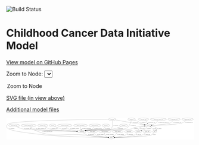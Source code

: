 <link rel='stylesheet' href="assets/style.css">
<link rel='stylesheet' href="https://unpkg.com/leaflet@1.5.1/dist/leaflet.css" integrity="sha512-xwE/Az9zrjBIphAcBb3F6JVqxf46+CDLwfLMHloNu6KEQCAWi6HcDUbeOfBIptF7tcCzusKFjFw2yuvEpDL9wQ==" crossorigin="">
<script type="text/javascript" src="https://code.jquery.com/jquery-3.2.1.min.js"></script>
<script type="text/javascript"  src="https://unpkg.com/leaflet@1.5.1/dist/leaflet.js"></script>
<script type="text/javascript" src="assets/actions.js"></script>

![Build Status](https://github.com/CBIIT/ccdi-model/actions/workflows/model-test-and-deploy.yml/badge.svg)

# Childhood Cancer Data Initiative Model

[View model on GitHub Pages](https://cbiit.github.io/ccdi-model/)



Zoom to Node: <select id="node_select">
  <option value="">Zoom to Node</option>
</select>
<div id="model"></div>

<p>
<a href="./model-desc/ccdi-model.svg">SVG file (in view above)</a>
<p>
<a href="./model-desc">Additional model files</a>
<div id='graph' style='display:off;'>
<svg width="2655pt" height="305pt"
 viewBox="0.00 0.00 2655.49 305.00" xmlns="http://www.w3.org/2000/svg" xmlns:xlink="http://www.w3.org/1999/xlink">
<g id="graph0" class="graph" transform="scale(1 1) rotate(0) translate(4 301)">
<title>Perl</title>
<polygon fill="#ffffff" stroke="transparent" points="-4,4 -4,-301 2651.493,-301 2651.493,4 -4,4"/>
<!-- diagnosis -->
<g id="node1" class="node">
<title>diagnosis</title>
<ellipse fill="none" stroke="#000000" cx="1769.493" cy="-279" rx="54.6905" ry="18"/>
<text text-anchor="middle" x="1769.493" y="-275.3" font-family="Times,serif" font-size="14.00" fill="#000000">diagnosis</text>
</g>
<!-- sample -->
<g id="node3" class="node">
<title>sample</title>
<ellipse fill="none" stroke="#000000" cx="2002.493" cy="-192" rx="44.393" ry="18"/>
<text text-anchor="middle" x="2002.493" y="-188.3" font-family="Times,serif" font-size="14.00" fill="#000000">sample</text>
</g>
<!-- diagnosis&#45;&gt;sample -->
<g id="edge2" class="edge">
<title>diagnosis&#45;&gt;sample</title>
<path fill="none" stroke="#000000" d="M1811.2432,-267.1093C1829.4161,-261.1104 1850.6017,-252.9732 1868.493,-243 1877.8905,-237.7616 1877.9791,-233.0238 1887.493,-228 1908.0951,-217.1211 1932.5349,-208.8946 1953.575,-203.0716"/>
<polygon fill="#000000" stroke="#000000" points="1954.5246,-206.4408 1963.2869,-200.4848 1952.7229,-199.6766 1954.5246,-206.4408"/>
<text text-anchor="middle" x="1931.993" y="-231.8" font-family="Times,serif" font-size="14.00" fill="#000000">of_diagnosis</text>
</g>
<!-- participant -->
<g id="node14" class="node">
<title>participant</title>
<ellipse fill="none" stroke="#000000" cx="1065.493" cy="-105" rx="62.2891" ry="18"/>
<text text-anchor="middle" x="1065.493" y="-101.3" font-family="Times,serif" font-size="14.00" fill="#000000">participant</text>
</g>
<!-- diagnosis&#45;&gt;participant -->
<g id="edge1" class="edge">
<title>diagnosis&#45;&gt;participant</title>
<path fill="none" stroke="#000000" d="M1765.3123,-261.0079C1759.2497,-238.3252 1746.077,-199.251 1722.493,-174 1701.1861,-151.187 1690.6454,-149.0781 1660.493,-141 1548.1634,-110.9059 1252.6513,-139.192 1137.493,-123 1131.7713,-122.1955 1125.8448,-121.1205 1119.9609,-119.8945"/>
<polygon fill="#000000" stroke="#000000" points="1120.6641,-116.4654 1110.1426,-117.7097 1119.1436,-123.2983 1120.6641,-116.4654"/>
<text text-anchor="middle" x="1790.993" y="-188.3" font-family="Times,serif" font-size="14.00" fill="#000000">of_diagnosis</text>
</g>
<!-- family_relationship -->
<g id="node2" class="node">
<title>family_relationship</title>
<ellipse fill="none" stroke="#000000" cx="1046.493" cy="-192" rx="100.1823" ry="18"/>
<text text-anchor="middle" x="1046.493" y="-188.3" font-family="Times,serif" font-size="14.00" fill="#000000">family_relationship</text>
</g>
<!-- family_relationship&#45;&gt;participant -->
<g id="edge9" class="edge">
<title>family_relationship&#45;&gt;participant</title>
<path fill="none" stroke="#000000" d="M1047.6077,-173.8867C1048.466,-164.061 1049.9531,-151.7592 1052.493,-141 1053.1295,-138.304 1053.9033,-135.5313 1054.753,-132.7786"/>
<polygon fill="#000000" stroke="#000000" points="1058.1492,-133.6624 1058.0524,-123.068 1051.5213,-131.4104 1058.1492,-133.6624"/>
<text text-anchor="middle" x="1131.993" y="-144.8" font-family="Times,serif" font-size="14.00" fill="#000000">of_family_relationship</text>
</g>
<!-- sample&#45;&gt;participant -->
<g id="edge29" class="edge">
<title>sample&#45;&gt;participant</title>
<path fill="none" stroke="#000000" d="M1959.3126,-187.829C1916.5173,-182.9385 1849.4448,-173.2222 1793.493,-156 1778.0952,-151.2605 1776.1877,-144.6377 1760.493,-141 1625.5675,-109.7273 1274.6988,-141.9061 1137.493,-123 1131.7691,-122.2113 1125.8412,-121.1466 1119.9564,-119.9267"/>
<polygon fill="#000000" stroke="#000000" points="1120.6578,-116.4973 1110.1371,-117.7487 1119.1419,-123.3312 1120.6578,-116.4973"/>
<text text-anchor="middle" x="1829.993" y="-144.8" font-family="Times,serif" font-size="14.00" fill="#000000">of_sample</text>
</g>
<!-- cell_line -->
<g id="node17" class="node">
<title>cell_line</title>
<ellipse fill="none" stroke="#000000" cx="1861.493" cy="-105" rx="49.2915" ry="18"/>
<text text-anchor="middle" x="1861.493" y="-101.3" font-family="Times,serif" font-size="14.00" fill="#000000">cell_line</text>
</g>
<!-- sample&#45;&gt;cell_line -->
<g id="edge28" class="edge">
<title>sample&#45;&gt;cell_line</title>
<path fill="none" stroke="#000000" d="M1991.5199,-174.3364C1983.9631,-163.4294 1973.044,-149.8719 1960.493,-141 1951.7261,-134.803 1930.1778,-126.7182 1909.4156,-119.7806"/>
<polygon fill="#000000" stroke="#000000" points="1910.257,-116.3732 1899.6643,-116.5828 1908.0758,-123.0247 1910.257,-116.3732"/>
<text text-anchor="middle" x="2013.993" y="-144.8" font-family="Times,serif" font-size="14.00" fill="#000000">of_sample</text>
</g>
<!-- pdx -->
<g id="node19" class="node">
<title>pdx</title>
<ellipse fill="none" stroke="#000000" cx="2095.493" cy="-105" rx="27.8951" ry="18"/>
<text text-anchor="middle" x="2095.493" y="-101.3" font-family="Times,serif" font-size="14.00" fill="#000000">pdx</text>
</g>
<!-- sample&#45;&gt;pdx -->
<g id="edge30" class="edge">
<title>sample&#45;&gt;pdx</title>
<path fill="none" stroke="#000000" d="M2043.415,-185.0793C2074.2789,-178.9278 2112.8851,-168.9133 2122.493,-156 2128.9031,-147.3846 2125.212,-137.0429 2118.7547,-127.9309"/>
<polygon fill="#000000" stroke="#000000" points="2121.2998,-125.5144 2112.2573,-119.9932 2115.8831,-129.9483 2121.2998,-125.5144"/>
<text text-anchor="middle" x="2162.993" y="-144.8" font-family="Times,serif" font-size="14.00" fill="#000000">of_sample</text>
</g>
<!-- medical_history -->
<g id="node4" class="node">
<title>medical_history</title>
<ellipse fill="none" stroke="#000000" cx="1249.493" cy="-192" rx="85.2851" ry="18"/>
<text text-anchor="middle" x="1249.493" y="-188.3" font-family="Times,serif" font-size="14.00" fill="#000000">medical_history</text>
</g>
<!-- medical_history&#45;&gt;participant -->
<g id="edge18" class="edge">
<title>medical_history&#45;&gt;participant</title>
<path fill="none" stroke="#000000" d="M1240.2352,-173.8544C1233.6655,-162.755 1223.8324,-149.1644 1211.493,-141 1183.2647,-122.3226 1170.3563,-131.1047 1137.493,-123 1132.6142,-121.7968 1127.5508,-120.5424 1122.4724,-119.2804"/>
<polygon fill="#000000" stroke="#000000" points="1123.2817,-115.8751 1112.7323,-116.8555 1121.5905,-122.6678 1123.2817,-115.8751"/>
<text text-anchor="middle" x="1295.493" y="-144.8" font-family="Times,serif" font-size="14.00" fill="#000000">of_medical_history</text>
</g>
<!-- survival -->
<g id="node5" class="node">
<title>survival</title>
<ellipse fill="none" stroke="#000000" cx="652.493" cy="-192" rx="48.1917" ry="18"/>
<text text-anchor="middle" x="652.493" y="-188.3" font-family="Times,serif" font-size="14.00" fill="#000000">survival</text>
</g>
<!-- survival&#45;&gt;participant -->
<g id="edge11" class="edge">
<title>survival&#45;&gt;participant</title>
<path fill="none" stroke="#000000" d="M681.5442,-177.586C706.411,-165.878 743.4804,-149.8978 777.493,-141 849.6933,-122.1121 934.749,-113.0295 993.6188,-108.7286"/>
<polygon fill="#000000" stroke="#000000" points="994.2008,-112.1965 1003.9311,-108.0046 993.7105,-105.2137 994.2008,-112.1965"/>
<text text-anchor="middle" x="816.993" y="-144.8" font-family="Times,serif" font-size="14.00" fill="#000000">of_survival</text>
</g>
<!-- study_admin -->
<g id="node6" class="node">
<title>study_admin</title>
<ellipse fill="none" stroke="#000000" cx="1216.493" cy="-105" rx="70.3881" ry="18"/>
<text text-anchor="middle" x="1216.493" y="-101.3" font-family="Times,serif" font-size="14.00" fill="#000000">study_admin</text>
</g>
<!-- study -->
<g id="node8" class="node">
<title>study</title>
<ellipse fill="none" stroke="#000000" cx="1482.493" cy="-18" rx="36.2938" ry="18"/>
<text text-anchor="middle" x="1482.493" y="-14.3" font-family="Times,serif" font-size="14.00" fill="#000000">study</text>
</g>
<!-- study_admin&#45;&gt;study -->
<g id="edge3" class="edge">
<title>study_admin&#45;&gt;study</title>
<path fill="none" stroke="#000000" d="M1230.2889,-87.0393C1239.9957,-75.7206 1253.9844,-61.8155 1269.493,-54 1298.0461,-39.6108 1383.0569,-28.4189 1436.6502,-22.5486"/>
<polygon fill="#000000" stroke="#000000" points="1437.0282,-26.0283 1446.5973,-21.4805 1436.2808,-19.0683 1437.0282,-26.0283"/>
<text text-anchor="middle" x="1325.993" y="-57.8" font-family="Times,serif" font-size="14.00" fill="#000000">of_study_admin</text>
</g>
<!-- treatment_response -->
<g id="node7" class="node">
<title>treatment_response</title>
<ellipse fill="none" stroke="#000000" cx="823.493" cy="-192" rx="104.7816" ry="18"/>
<text text-anchor="middle" x="823.493" y="-188.3" font-family="Times,serif" font-size="14.00" fill="#000000">treatment_response</text>
</g>
<!-- treatment_response&#45;&gt;participant -->
<g id="edge23" class="edge">
<title>treatment_response&#45;&gt;participant</title>
<path fill="none" stroke="#000000" d="M838.6634,-174.1835C849.2435,-162.9256 864.3196,-149.0342 880.493,-141 901.0187,-130.8038 954.4782,-120.9866 998.6812,-114.1868"/>
<polygon fill="#000000" stroke="#000000" points="999.4577,-117.6092 1008.8223,-112.6539 998.4114,-110.6879 999.4577,-117.6092"/>
<text text-anchor="middle" x="963.493" y="-144.8" font-family="Times,serif" font-size="14.00" fill="#000000">of_treatment_response</text>
</g>
<!-- study_personnel -->
<g id="node9" class="node">
<title>study_personnel</title>
<ellipse fill="none" stroke="#000000" cx="1391.493" cy="-105" rx="87.1846" ry="18"/>
<text text-anchor="middle" x="1391.493" y="-101.3" font-family="Times,serif" font-size="14.00" fill="#000000">study_personnel</text>
</g>
<!-- study_personnel&#45;&gt;study -->
<g id="edge19" class="edge">
<title>study_personnel&#45;&gt;study</title>
<path fill="none" stroke="#000000" d="M1386.7901,-87.0156C1385.123,-76.522 1385.0219,-63.5191 1391.493,-54 1401.8731,-38.7308 1419.8386,-29.938 1437.0792,-24.8745"/>
<polygon fill="#000000" stroke="#000000" points="1438.2694,-28.1825 1447.0835,-22.3035 1436.527,-21.4028 1438.2694,-28.1825"/>
<text text-anchor="middle" x="1460.993" y="-57.8" font-family="Times,serif" font-size="14.00" fill="#000000">of_study_personnel</text>
</g>
<!-- sequencing_file -->
<g id="node10" class="node">
<title>sequencing_file</title>
<ellipse fill="none" stroke="#000000" cx="2561.493" cy="-279" rx="83.3857" ry="18"/>
<text text-anchor="middle" x="2561.493" y="-275.3" font-family="Times,serif" font-size="14.00" fill="#000000">sequencing_file</text>
</g>
<!-- sequencing_file&#45;&gt;sample -->
<g id="edge17" class="edge">
<title>sequencing_file&#45;&gt;sample</title>
<path fill="none" stroke="#000000" d="M2541.4608,-261.2994C2526.9807,-249.6295 2506.3687,-235.2138 2485.493,-228 2407.6351,-201.0953 2166.0317,-194.2863 2056.9343,-192.5721"/>
<polygon fill="#000000" stroke="#000000" points="2056.851,-189.0706 2046.8001,-192.4217 2056.747,-196.0698 2056.851,-189.0706"/>
<text text-anchor="middle" x="2580.993" y="-231.8" font-family="Times,serif" font-size="14.00" fill="#000000">of_sequencing_file</text>
</g>
<!-- pathology_file -->
<g id="node11" class="node">
<title>pathology_file</title>
<ellipse fill="none" stroke="#000000" cx="1937.493" cy="-279" rx="76.0865" ry="18"/>
<text text-anchor="middle" x="1937.493" y="-275.3" font-family="Times,serif" font-size="14.00" fill="#000000">pathology_file</text>
</g>
<!-- pathology_file&#45;&gt;sample -->
<g id="edge27" class="edge">
<title>pathology_file&#45;&gt;sample</title>
<path fill="none" stroke="#000000" d="M1962.1278,-261.7126C1968.6917,-256.2702 1975.3728,-249.8696 1980.493,-243 1985.737,-235.9643 1990.0327,-227.4863 1993.3917,-219.4804"/>
<polygon fill="#000000" stroke="#000000" points="1996.6853,-220.6671 1997.0251,-210.0777 1990.1559,-218.1439 1996.6853,-220.6671"/>
<text text-anchor="middle" x="2050.493" y="-231.8" font-family="Times,serif" font-size="14.00" fill="#000000">of_pathology_file</text>
</g>
<!-- study_funding -->
<g id="node12" class="node">
<title>study_funding</title>
<ellipse fill="none" stroke="#000000" cx="1573.493" cy="-105" rx="77.1866" ry="18"/>
<text text-anchor="middle" x="1573.493" y="-101.3" font-family="Times,serif" font-size="14.00" fill="#000000">study_funding</text>
</g>
<!-- study_funding&#45;&gt;study -->
<g id="edge6" class="edge">
<title>study_funding&#45;&gt;study</title>
<path fill="none" stroke="#000000" d="M1561.7362,-86.8853C1554.5673,-76.5971 1544.8173,-63.8471 1534.493,-54 1528.4593,-48.2452 1521.4297,-42.7369 1514.526,-37.8351"/>
<polygon fill="#000000" stroke="#000000" points="1516.1672,-34.7181 1505.9329,-31.9778 1512.2246,-40.5022 1516.1672,-34.7181"/>
<text text-anchor="middle" x="1610.493" y="-57.8" font-family="Times,serif" font-size="14.00" fill="#000000">of_study_funding</text>
</g>
<!-- methylation_array_file -->
<g id="node13" class="node">
<title>methylation_array_file</title>
<ellipse fill="none" stroke="#000000" cx="2147.493" cy="-279" rx="115.8798" ry="18"/>
<text text-anchor="middle" x="2147.493" y="-275.3" font-family="Times,serif" font-size="14.00" fill="#000000">methylation_array_file</text>
</g>
<!-- methylation_array_file&#45;&gt;sample -->
<g id="edge5" class="edge">
<title>methylation_array_file&#45;&gt;sample</title>
<path fill="none" stroke="#000000" d="M2139.9182,-260.6449C2134.5649,-249.7485 2126.3979,-236.4533 2115.493,-228 2097.8027,-214.2867 2074.7596,-205.7283 2054.0999,-200.4196"/>
<polygon fill="#000000" stroke="#000000" points="2054.7213,-196.9699 2044.1833,-198.0662 2053.1049,-203.7808 2054.7213,-196.9699"/>
<text text-anchor="middle" x="2220.993" y="-231.8" font-family="Times,serif" font-size="14.00" fill="#000000">of_methylation_array_file</text>
</g>
<!-- participant&#45;&gt;study -->
<g id="edge22" class="edge">
<title>participant&#45;&gt;study</title>
<path fill="none" stroke="#000000" d="M1085.8824,-87.7604C1100.8296,-76.1455 1122.157,-61.6059 1143.493,-54 1196.1794,-35.2183 1355.8672,-24.546 1435.8294,-20.2468"/>
<polygon fill="#000000" stroke="#000000" points="1436.2986,-23.727 1446.1008,-19.7061 1435.9306,-16.7367 1436.2986,-23.727"/>
<text text-anchor="middle" x="1193.993" y="-57.8" font-family="Times,serif" font-size="14.00" fill="#000000">of_participant</text>
</g>
<!-- cytogenomic_file -->
<g id="node15" class="node">
<title>cytogenomic_file</title>
<ellipse fill="none" stroke="#000000" cx="2370.493" cy="-279" rx="89.8845" ry="18"/>
<text text-anchor="middle" x="2370.493" y="-275.3" font-family="Times,serif" font-size="14.00" fill="#000000">cytogenomic_file</text>
</g>
<!-- cytogenomic_file&#45;&gt;sample -->
<g id="edge31" class="edge">
<title>cytogenomic_file&#45;&gt;sample</title>
<path fill="none" stroke="#000000" d="M2356.5023,-260.7643C2346.6401,-249.3295 2332.3936,-235.3983 2316.493,-228 2271.6189,-207.1207 2134.0612,-197.7911 2056.73,-194.1017"/>
<polygon fill="#000000" stroke="#000000" points="2056.8428,-190.6033 2046.692,-193.6383 2056.5199,-197.5958 2056.8428,-190.6033"/>
<text text-anchor="middle" x="2409.993" y="-231.8" font-family="Times,serif" font-size="14.00" fill="#000000">of_cytogenomic_file</text>
</g>
<!-- molecular_test -->
<g id="node16" class="node">
<title>molecular_test</title>
<ellipse fill="none" stroke="#000000" cx="106.493" cy="-192" rx="79.8859" ry="18"/>
<text text-anchor="middle" x="106.493" y="-188.3" font-family="Times,serif" font-size="14.00" fill="#000000">molecular_test</text>
</g>
<!-- molecular_test&#45;&gt;participant -->
<g id="edge4" class="edge">
<title>molecular_test&#45;&gt;participant</title>
<path fill="none" stroke="#000000" d="M139.2208,-175.5302C164.7447,-163.5657 201.4576,-148.2515 235.493,-141 308.3881,-125.4692 804.6571,-111.549 993.106,-106.7633"/>
<polygon fill="#000000" stroke="#000000" points="993.2822,-110.2601 1003.1905,-106.5085 993.1053,-103.2623 993.2822,-110.2601"/>
<text text-anchor="middle" x="299.493" y="-144.8" font-family="Times,serif" font-size="14.00" fill="#000000">of_molecular_test</text>
</g>
<!-- cell_line&#45;&gt;sample -->
<g id="edge13" class="edge">
<title>cell_line&#45;&gt;sample</title>
<path fill="none" stroke="#000000" d="M1863.7367,-123.3071C1865.9889,-134.1854 1870.4933,-147.4784 1879.493,-156 1890.2601,-166.1951 1923.1573,-175.5327 1952.2221,-182.1421"/>
<polygon fill="#000000" stroke="#000000" points="1951.7813,-185.6289 1962.3003,-184.3631 1953.2879,-178.7929 1951.7813,-185.6289"/>
<text text-anchor="middle" x="1919.993" y="-144.8" font-family="Times,serif" font-size="14.00" fill="#000000">of_cell_line</text>
</g>
<!-- cell_line&#45;&gt;study -->
<g id="edge12" class="edge">
<title>cell_line&#45;&gt;study</title>
<path fill="none" stroke="#000000" d="M1846.9879,-87.2514C1836.4771,-75.7179 1821.2204,-61.4824 1804.493,-54 1756.4325,-32.5018 1606.4854,-23.1947 1529.355,-19.7448"/>
<polygon fill="#000000" stroke="#000000" points="1529.1149,-16.2312 1518.9731,-19.2962 1528.8126,-23.2247 1529.1149,-16.2312"/>
<text text-anchor="middle" x="1867.993" y="-57.8" font-family="Times,serif" font-size="14.00" fill="#000000">of_cell_line</text>
</g>
<!-- radiology_file -->
<g id="node18" class="node">
<title>radiology_file</title>
<ellipse fill="none" stroke="#000000" cx="512.493" cy="-192" rx="73.387" ry="18"/>
<text text-anchor="middle" x="512.493" y="-188.3" font-family="Times,serif" font-size="14.00" fill="#000000">radiology_file</text>
</g>
<!-- radiology_file&#45;&gt;participant -->
<g id="edge21" class="edge">
<title>radiology_file&#45;&gt;participant</title>
<path fill="none" stroke="#000000" d="M538.7637,-175.1497C558.4984,-163.4026 586.6365,-148.5352 613.493,-141 682.7882,-121.5577 883.6915,-111.523 992.8445,-107.3759"/>
<polygon fill="#000000" stroke="#000000" points="993.2512,-110.8632 1003.1137,-106.9928 992.9902,-103.8681 993.2512,-110.8632"/>
<text text-anchor="middle" x="672.493" y="-144.8" font-family="Times,serif" font-size="14.00" fill="#000000">of_radiology_file</text>
</g>
<!-- pdx&#45;&gt;sample -->
<g id="edge7" class="edge">
<title>pdx&#45;&gt;sample</title>
<path fill="none" stroke="#000000" d="M2084.7884,-121.7495C2077.5658,-132.2919 2067.3912,-145.7865 2056.493,-156 2050.539,-161.5799 2043.632,-166.8839 2036.7878,-171.6214"/>
<polygon fill="#000000" stroke="#000000" points="2034.6282,-168.8539 2028.2285,-177.2976 2038.4969,-174.6877 2034.6282,-168.8539"/>
<text text-anchor="middle" x="2094.493" y="-144.8" font-family="Times,serif" font-size="14.00" fill="#000000">of_pdx</text>
</g>
<!-- pdx&#45;&gt;study -->
<g id="edge8" class="edge">
<title>pdx&#45;&gt;study</title>
<path fill="none" stroke="#000000" d="M2083.8902,-88.5188C2074.4949,-76.6318 2060.1202,-61.423 2043.493,-54 1997.1183,-33.2967 1655.2798,-22.4607 1529.1071,-19.1331"/>
<polygon fill="#000000" stroke="#000000" points="1529.0763,-15.6312 1518.9887,-18.8702 1528.8944,-22.6289 1529.0763,-15.6312"/>
<text text-anchor="middle" x="2089.493" y="-57.8" font-family="Times,serif" font-size="14.00" fill="#000000">of_pdx</text>
</g>
<!-- publication -->
<g id="node20" class="node">
<title>publication</title>
<ellipse fill="none" stroke="#000000" cx="1731.493" cy="-105" rx="63.0888" ry="18"/>
<text text-anchor="middle" x="1731.493" y="-101.3" font-family="Times,serif" font-size="14.00" fill="#000000">publication</text>
</g>
<!-- publication&#45;&gt;study -->
<g id="edge10" class="edge">
<title>publication&#45;&gt;study</title>
<path fill="none" stroke="#000000" d="M1716.9992,-87.1285C1706.8513,-75.8473 1692.3179,-61.9507 1676.493,-54 1651.0597,-41.2218 1576.8978,-29.8635 1527.9878,-23.4662"/>
<polygon fill="#000000" stroke="#000000" points="1528.3254,-19.9809 1517.9608,-22.1777 1527.4331,-26.9238 1528.3254,-19.9809"/>
<text text-anchor="middle" x="1749.493" y="-57.8" font-family="Times,serif" font-size="14.00" fill="#000000">of_publication</text>
</g>
<!-- clinical_measure_file -->
<g id="node21" class="node">
<title>clinical_measure_file</title>
<ellipse fill="none" stroke="#000000" cx="312.493" cy="-192" rx="108.5808" ry="18"/>
<text text-anchor="middle" x="312.493" y="-188.3" font-family="Times,serif" font-size="14.00" fill="#000000">clinical_measure_file</text>
</g>
<!-- clinical_measure_file&#45;&gt;study -->
<g id="edge26" class="edge">
<title>clinical_measure_file&#45;&gt;study</title>
<path fill="none" stroke="#000000" d="M325.5037,-173.7829C334.7324,-162.3559 348.1681,-148.4265 363.493,-141 664.2797,4.7618 778.0996,-89.1242 1110.493,-54 1227.7195,-41.6126 1365.9107,-28.6766 1436.273,-22.2092"/>
<polygon fill="#000000" stroke="#000000" points="1436.9225,-25.6644 1446.5608,-21.2653 1436.2829,-18.6937 1436.9225,-25.6644"/>
<text text-anchor="middle" x="578.493" y="-101.3" font-family="Times,serif" font-size="14.00" fill="#000000">of_clinical_measure_file</text>
</g>
<!-- clinical_measure_file&#45;&gt;participant -->
<g id="edge25" class="edge">
<title>clinical_measure_file&#45;&gt;participant</title>
<path fill="none" stroke="#000000" d="M336.0953,-174.1721C353.0486,-162.4438 376.9708,-148.0107 400.493,-141 456.026,-124.4486 832.3908,-111.7432 993.0458,-107.0102"/>
<polygon fill="#000000" stroke="#000000" points="993.4169,-110.501 1003.3103,-106.71 993.2122,-103.504 993.4169,-110.501"/>
<text text-anchor="middle" x="486.493" y="-144.8" font-family="Times,serif" font-size="14.00" fill="#000000">of_clinical_measure_file</text>
</g>
<!-- study_arm -->
<g id="node22" class="node">
<title>study_arm</title>
<ellipse fill="none" stroke="#000000" cx="1988.493" cy="-105" rx="59.5901" ry="18"/>
<text text-anchor="middle" x="1988.493" y="-101.3" font-family="Times,serif" font-size="14.00" fill="#000000">study_arm</text>
</g>
<!-- study_arm&#45;&gt;study -->
<g id="edge32" class="edge">
<title>study_arm&#45;&gt;study</title>
<path fill="none" stroke="#000000" d="M1969.0617,-87.8599C1954.5436,-76.1326 1933.6355,-61.4142 1912.493,-54 1842.7505,-29.5428 1625.0751,-21.4004 1528.9341,-18.9525"/>
<polygon fill="#000000" stroke="#000000" points="1529.0046,-15.4532 1518.9218,-18.707 1528.833,-22.4511 1529.0046,-15.4532"/>
<text text-anchor="middle" x="1990.993" y="-57.8" font-family="Times,serif" font-size="14.00" fill="#000000">of_study_arm</text>
</g>
<!-- exposure -->
<g id="node23" class="node">
<title>exposure</title>
<ellipse fill="none" stroke="#000000" cx="1405.493" cy="-192" rx="53.0913" ry="18"/>
<text text-anchor="middle" x="1405.493" y="-188.3" font-family="Times,serif" font-size="14.00" fill="#000000">exposure</text>
</g>
<!-- exposure&#45;&gt;participant -->
<g id="edge24" class="edge">
<title>exposure&#45;&gt;participant</title>
<path fill="none" stroke="#000000" d="M1397.2184,-174.1749C1390.834,-162.6072 1380.8339,-148.3623 1367.493,-141 1322.607,-116.2292 1188.0929,-131.2458 1137.493,-123 1132.0088,-122.1063 1126.3291,-121.0029 1120.6754,-119.7858"/>
<polygon fill="#000000" stroke="#000000" points="1121.1014,-116.2935 1110.5747,-117.493 1119.5518,-123.1199 1121.1014,-116.2935"/>
<text text-anchor="middle" x="1427.993" y="-144.8" font-family="Times,serif" font-size="14.00" fill="#000000">of_exposure</text>
</g>
<!-- synonym -->
<g id="node24" class="node">
<title>synonym</title>
<ellipse fill="none" stroke="#000000" cx="1494.493" cy="-279" rx="51.9908" ry="18"/>
<text text-anchor="middle" x="1494.493" y="-275.3" font-family="Times,serif" font-size="14.00" fill="#000000">synonym</text>
</g>
<!-- synonym&#45;&gt;sample -->
<g id="edge16" class="edge">
<title>synonym&#45;&gt;sample</title>
<path fill="none" stroke="#000000" d="M1540.8531,-270.4539C1597.2155,-260.1218 1695.2534,-242.3358 1779.493,-228 1838.1353,-218.0203 1905.5747,-207.2281 1950.7982,-200.0899"/>
<polygon fill="#000000" stroke="#000000" points="1951.614,-203.5047 1960.9472,-198.4905 1950.5243,-196.59 1951.614,-203.5047"/>
<text text-anchor="middle" x="1821.993" y="-231.8" font-family="Times,serif" font-size="14.00" fill="#000000">of_synonym</text>
</g>
<!-- synonym&#45;&gt;study -->
<g id="edge15" class="edge">
<title>synonym&#45;&gt;study</title>
<path fill="none" stroke="#000000" d="M1442.1731,-278.5569C1185.2683,-276.1313 67.6715,-262.5773 17.493,-210 -60.6014,-128.1721 128.8973,-103.1708 568.493,-54 739.1368,-34.9127 1273.6916,-22.3841 1435.574,-18.9537"/>
<polygon fill="#000000" stroke="#000000" points="1435.766,-22.4505 1445.6902,-18.7409 1435.6187,-15.452 1435.766,-22.4505"/>
<text text-anchor="middle" x="74.993" y="-144.8" font-family="Times,serif" font-size="14.00" fill="#000000">of_synonym</text>
</g>
<!-- synonym&#45;&gt;participant -->
<g id="edge14" class="edge">
<title>synonym&#45;&gt;participant</title>
<path fill="none" stroke="#000000" d="M1498.3509,-261.0005C1503.5751,-231.1376 1508.7804,-171.6142 1475.493,-141 1447.8113,-115.5413 1174.6846,-128.5864 1137.493,-123 1131.7791,-122.1417 1125.8577,-121.0318 1119.9769,-119.7848"/>
<polygon fill="#000000" stroke="#000000" points="1120.6863,-116.357 1110.1619,-117.5768 1119.1499,-123.1863 1120.6863,-116.357"/>
<text text-anchor="middle" x="1544.993" y="-188.3" font-family="Times,serif" font-size="14.00" fill="#000000">of_synonym</text>
</g>
<!-- treatment -->
<g id="node25" class="node">
<title>treatment</title>
<ellipse fill="none" stroke="#000000" cx="1655.493" cy="-192" rx="57.6901" ry="18"/>
<text text-anchor="middle" x="1655.493" y="-188.3" font-family="Times,serif" font-size="14.00" fill="#000000">treatment</text>
</g>
<!-- treatment&#45;&gt;participant -->
<g id="edge20" class="edge">
<title>treatment&#45;&gt;participant</title>
<path fill="none" stroke="#000000" d="M1621.8011,-177.2114C1592.4872,-165.1028 1548.5394,-148.7521 1508.493,-141 1346.4189,-109.6261 1300.802,-147.1356 1137.493,-123 1131.7771,-122.1552 1125.8544,-121.0541 1119.9728,-119.8123"/>
<polygon fill="#000000" stroke="#000000" points="1120.6806,-116.3842 1110.1569,-117.6102 1119.1482,-123.2144 1120.6806,-116.3842"/>
<text text-anchor="middle" x="1609.493" y="-144.8" font-family="Times,serif" font-size="14.00" fill="#000000">of_treatment</text>
</g>
</g>
</svg>
</div>
